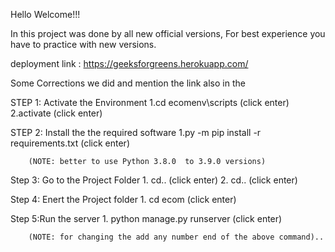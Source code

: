 Hello Welcome!!!

In this project was done by all new official versions,
For best experience you have to practice with new versions.

deployment link : https://geeksforgreens.herokuapp.com/

Some Corrections we did and mention the link also in the

STEP 1: Activate the Environment
        1.cd ecomenv\scripts      (click enter)
        2.activate                (click enter)

STEP 2: Install the the required software
        1.py -m pip install -r requirements.txt         (click enter)

        (NOTE: better to use Python 3.8.0  to 3.9.0 versions)

Step 3: Go to the Project Folder
        1. cd..                    (click enter)
        2. cd..                    (click enter)

Step 4: Enert the Project folder
        1. cd ecom                 (click enter)

Step 5:Run the server
        1. python manage.py runserver   (click enter)

        (NOTE: for changing the add any number end of the above command)..
